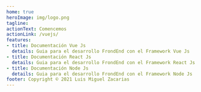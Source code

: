 ```yaml
---
home: true
heroImage: img/logo.png
tagline: 
actionText: Comencemos
actionLink: /vuejs/
features:
- title: Documentación Vue Js
  details: Guia para el desarrollo FrondEnd con el Framework Vue Js
- title: Documentación React Js
  details: Guia para el desarrollo FrondEnd con el Framework React Js
- title: Documentación Node Js
  details: Guia para el desarrollo FrondEnd con el Framework Node Js
footer: Copyright © 2021 Luis Miguel Zacarias
---
```

